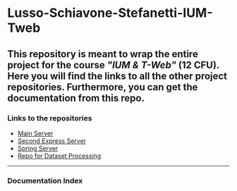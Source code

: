 # Lusso-Schiavone-Stefanetti-IUM-Tweb
This repository is meant to **wrap** the entire project for the course *"IUM & T-Web"* (12 CFU).<br>
Here you will find the links to all the other project repositories. Furthermore, you can get the documentation from this repo.
---
### Links to the repositories
- <a href="https://github.com/MatteoStefanetti/MainExpressServer" target="_blank">Main Server</a>
- <a href="" target="_blank">Second Express Server</a>
- <a href="" target="_blank">Spring Server</a>
- <a href="https://github.com/Marco-Skiavone/ium_dataset_processor" target="_blank">Repo for Dataset Processing</a>

---
### Documentation Index

